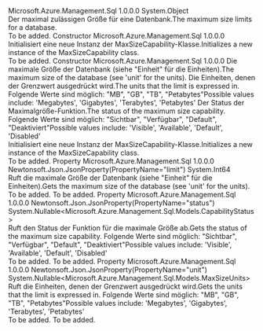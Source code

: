 <Type Name="MaxSizeCapability" FullName="Microsoft.Azure.Management.Sql.Models.MaxSizeCapability">
  <TypeSignature Language="C#" Value="public class MaxSizeCapability" />
  <TypeSignature Language="ILAsm" Value=".class public auto ansi beforefieldinit MaxSizeCapability extends System.Object" />
  <TypeSignature Language="DocId" Value="T:Microsoft.Azure.Management.Sql.Models.MaxSizeCapability" />
  <TypeSignature Language="VB.NET" Value="Public Class MaxSizeCapability" />
  <TypeSignature Language="F#" Value="type MaxSizeCapability = class" />
  <AssemblyInfo>
    <AssemblyName>Microsoft.Azure.Management.Sql</AssemblyName>
    <AssemblyVersion>1.0.0.0</AssemblyVersion>
  </AssemblyInfo>
  <Base>
    <BaseTypeName>System.Object</BaseTypeName>
  </Base>
  <Interfaces />
  <Docs>
    <summary>
            <span data-ttu-id="03622-101">Der maximal zulässigen Größe für eine Datenbank.</span><span class="sxs-lookup"><span data-stu-id="03622-101">The maximum size limits for a database.</span></span>
            </summary>
    <remarks>To be added.</remarks>
  </Docs>
  <Members>
    <Member MemberName=".ctor">
      <MemberSignature Language="C#" Value="public MaxSizeCapability ();" />
      <MemberSignature Language="ILAsm" Value=".method public hidebysig specialname rtspecialname instance void .ctor() cil managed" />
      <MemberSignature Language="DocId" Value="M:Microsoft.Azure.Management.Sql.Models.MaxSizeCapability.#ctor" />
      <MemberSignature Language="VB.NET" Value="Public Sub New ()" />
      <MemberType>Constructor</MemberType>
      <AssemblyInfo>
        <AssemblyName>Microsoft.Azure.Management.Sql</AssemblyName>
        <AssemblyVersion>1.0.0.0</AssemblyVersion>
      </AssemblyInfo>
      <Parameters />
      <Docs>
        <summary>
            <span data-ttu-id="03622-102">Initialisiert eine neue Instanz der MaxSizeCapability-Klasse.</span><span class="sxs-lookup"><span data-stu-id="03622-102">Initializes a new instance of the MaxSizeCapability class.</span></span>
            </summary>
        <remarks>To be added.</remarks>
      </Docs>
    </Member>
    <Member MemberName=".ctor">
      <MemberSignature Language="C#" Value="public MaxSizeCapability (long limit = 0, Nullable&lt;Microsoft.Azure.Management.Sql.Models.MaxSizeUnits&gt; unit = null, Nullable&lt;Microsoft.Azure.Management.Sql.Models.CapabilityStatus&gt; status = null);" />
      <MemberSignature Language="ILAsm" Value=".method public hidebysig specialname rtspecialname instance void .ctor(int64 limit, valuetype System.Nullable`1&lt;valuetype Microsoft.Azure.Management.Sql.Models.MaxSizeUnits&gt; unit, valuetype System.Nullable`1&lt;valuetype Microsoft.Azure.Management.Sql.Models.CapabilityStatus&gt; status) cil managed" />
      <MemberSignature Language="DocId" Value="M:Microsoft.Azure.Management.Sql.Models.MaxSizeCapability.#ctor(System.Int64,System.Nullable{Microsoft.Azure.Management.Sql.Models.MaxSizeUnits},System.Nullable{Microsoft.Azure.Management.Sql.Models.CapabilityStatus})" />
      <MemberSignature Language="VB.NET" Value="Public Sub New (Optional limit As Long = 0, Optional unit As Nullable(Of MaxSizeUnits) = null, Optional status As Nullable(Of CapabilityStatus) = null)" />
      <MemberSignature Language="F#" Value="new Microsoft.Azure.Management.Sql.Models.MaxSizeCapability : int64 * Nullable&lt;Microsoft.Azure.Management.Sql.Models.MaxSizeUnits&gt; * Nullable&lt;Microsoft.Azure.Management.Sql.Models.CapabilityStatus&gt; -&gt; Microsoft.Azure.Management.Sql.Models.MaxSizeCapability" Usage="new Microsoft.Azure.Management.Sql.Models.MaxSizeCapability (limit, unit, status)" />
      <MemberType>Constructor</MemberType>
      <AssemblyInfo>
        <AssemblyName>Microsoft.Azure.Management.Sql</AssemblyName>
        <AssemblyVersion>1.0.0.0</AssemblyVersion>
      </AssemblyInfo>
      <Parameters>
        <Parameter Name="limit" Type="System.Int64" />
        <Parameter Name="unit" Type="System.Nullable&lt;Microsoft.Azure.Management.Sql.Models.MaxSizeUnits&gt;" />
        <Parameter Name="status" Type="System.Nullable&lt;Microsoft.Azure.Management.Sql.Models.CapabilityStatus&gt;" />
      </Parameters>
      <Docs>
        <param name="limit"><span data-ttu-id="03622-103">Die maximale Größe der Datenbank (siehe "Einheit" für die Einheiten).</span><span class="sxs-lookup"><span data-stu-id="03622-103">The maximum size of the database (see 'unit' for the units).</span></span></param>
        <param name="unit"><span data-ttu-id="03622-104">Die Einheiten, denen der Grenzwert ausgedrückt wird.</span><span class="sxs-lookup"><span data-stu-id="03622-104">The units that the limit is expressed in.</span></span>
            <span data-ttu-id="03622-105">Folgende Werte sind möglich: "MB", "GB", "TB", "Petabytes"</span><span class="sxs-lookup"><span data-stu-id="03622-105">Possible values include: 'Megabytes', 'Gigabytes', 'Terabytes', 'Petabytes'</span></span></param>
        <param name="status"><span data-ttu-id="03622-106">Der Status der Maximalgröße-Funktion.</span><span class="sxs-lookup"><span data-stu-id="03622-106">The status of the maximum size capability.</span></span>
            <span data-ttu-id="03622-107">Folgende Werte sind möglich: "Sichtbar", "Verfügbar", "Default", "Deaktiviert"</span><span class="sxs-lookup"><span data-stu-id="03622-107">Possible values include: 'Visible', 'Available', 'Default', 'Disabled'</span></span></param>
        <summary>
            <span data-ttu-id="03622-108">Initialisiert eine neue Instanz der MaxSizeCapability-Klasse.</span><span class="sxs-lookup"><span data-stu-id="03622-108">Initializes a new instance of the MaxSizeCapability class.</span></span>
            </summary>
        <remarks>To be added.</remarks>
      </Docs>
    </Member>
    <Member MemberName="Limit">
      <MemberSignature Language="C#" Value="public long Limit { get; }" />
      <MemberSignature Language="ILAsm" Value=".property instance int64 Limit" />
      <MemberSignature Language="DocId" Value="P:Microsoft.Azure.Management.Sql.Models.MaxSizeCapability.Limit" />
      <MemberSignature Language="VB.NET" Value="Public ReadOnly Property Limit As Long" />
      <MemberSignature Language="F#" Value="member this.Limit : int64" Usage="Microsoft.Azure.Management.Sql.Models.MaxSizeCapability.Limit" />
      <MemberType>Property</MemberType>
      <AssemblyInfo>
        <AssemblyName>Microsoft.Azure.Management.Sql</AssemblyName>
        <AssemblyVersion>1.0.0.0</AssemblyVersion>
      </AssemblyInfo>
      <Attributes>
        <Attribute>
          <AttributeName>Newtonsoft.Json.JsonProperty(PropertyName="limit")</AttributeName>
        </Attribute>
      </Attributes>
      <ReturnValue>
        <ReturnType>System.Int64</ReturnType>
      </ReturnValue>
      <Docs>
        <summary>
            <span data-ttu-id="03622-109">Ruft die maximale Größe der Datenbank (siehe "Einheit" für die Einheiten).</span><span class="sxs-lookup"><span data-stu-id="03622-109">Gets the maximum size of the database (see 'unit' for the units).</span></span>
            </summary>
        <value>To be added.</value>
        <remarks>To be added.</remarks>
      </Docs>
    </Member>
    <Member MemberName="Status">
      <MemberSignature Language="C#" Value="public Nullable&lt;Microsoft.Azure.Management.Sql.Models.CapabilityStatus&gt; Status { get; }" />
      <MemberSignature Language="ILAsm" Value=".property instance valuetype System.Nullable`1&lt;valuetype Microsoft.Azure.Management.Sql.Models.CapabilityStatus&gt; Status" />
      <MemberSignature Language="DocId" Value="P:Microsoft.Azure.Management.Sql.Models.MaxSizeCapability.Status" />
      <MemberSignature Language="VB.NET" Value="Public ReadOnly Property Status As Nullable(Of CapabilityStatus)" />
      <MemberSignature Language="F#" Value="member this.Status : Nullable&lt;Microsoft.Azure.Management.Sql.Models.CapabilityStatus&gt;" Usage="Microsoft.Azure.Management.Sql.Models.MaxSizeCapability.Status" />
      <MemberType>Property</MemberType>
      <AssemblyInfo>
        <AssemblyName>Microsoft.Azure.Management.Sql</AssemblyName>
        <AssemblyVersion>1.0.0.0</AssemblyVersion>
      </AssemblyInfo>
      <Attributes>
        <Attribute>
          <AttributeName>Newtonsoft.Json.JsonProperty(PropertyName="status")</AttributeName>
        </Attribute>
      </Attributes>
      <ReturnValue>
        <ReturnType>System.Nullable&lt;Microsoft.Azure.Management.Sql.Models.CapabilityStatus&gt;</ReturnType>
      </ReturnValue>
      <Docs>
        <summary>
            <span data-ttu-id="03622-110">Ruft den Status der Funktion für die maximale Größe ab.</span><span class="sxs-lookup"><span data-stu-id="03622-110">Gets the status of the maximum size capability.</span></span> <span data-ttu-id="03622-111">Folgende Werte sind möglich: "Sichtbar", "Verfügbar", "Default", "Deaktiviert"</span><span class="sxs-lookup"><span data-stu-id="03622-111">Possible values include: 'Visible', 'Available', 'Default', 'Disabled'</span></span>
            </summary>
        <value>To be added.</value>
        <remarks>To be added.</remarks>
      </Docs>
    </Member>
    <Member MemberName="Unit">
      <MemberSignature Language="C#" Value="public Nullable&lt;Microsoft.Azure.Management.Sql.Models.MaxSizeUnits&gt; Unit { get; }" />
      <MemberSignature Language="ILAsm" Value=".property instance valuetype System.Nullable`1&lt;valuetype Microsoft.Azure.Management.Sql.Models.MaxSizeUnits&gt; Unit" />
      <MemberSignature Language="DocId" Value="P:Microsoft.Azure.Management.Sql.Models.MaxSizeCapability.Unit" />
      <MemberSignature Language="VB.NET" Value="Public ReadOnly Property Unit As Nullable(Of MaxSizeUnits)" />
      <MemberSignature Language="F#" Value="member this.Unit : Nullable&lt;Microsoft.Azure.Management.Sql.Models.MaxSizeUnits&gt;" Usage="Microsoft.Azure.Management.Sql.Models.MaxSizeCapability.Unit" />
      <MemberType>Property</MemberType>
      <AssemblyInfo>
        <AssemblyName>Microsoft.Azure.Management.Sql</AssemblyName>
        <AssemblyVersion>1.0.0.0</AssemblyVersion>
      </AssemblyInfo>
      <Attributes>
        <Attribute>
          <AttributeName>Newtonsoft.Json.JsonProperty(PropertyName="unit")</AttributeName>
        </Attribute>
      </Attributes>
      <ReturnValue>
        <ReturnType>System.Nullable&lt;Microsoft.Azure.Management.Sql.Models.MaxSizeUnits&gt;</ReturnType>
      </ReturnValue>
      <Docs>
        <summary>
            <span data-ttu-id="03622-112">Ruft die Einheiten, denen der Grenzwert ausgedrückt wird.</span><span class="sxs-lookup"><span data-stu-id="03622-112">Gets the units that the limit is expressed in.</span></span> <span data-ttu-id="03622-113">Folgende Werte sind möglich: "MB", "GB", "TB", "Petabytes"</span><span class="sxs-lookup"><span data-stu-id="03622-113">Possible values include: 'Megabytes', 'Gigabytes', 'Terabytes', 'Petabytes'</span></span>
            </summary>
        <value>To be added.</value>
        <remarks>To be added.</remarks>
      </Docs>
    </Member>
  </Members>
</Type>